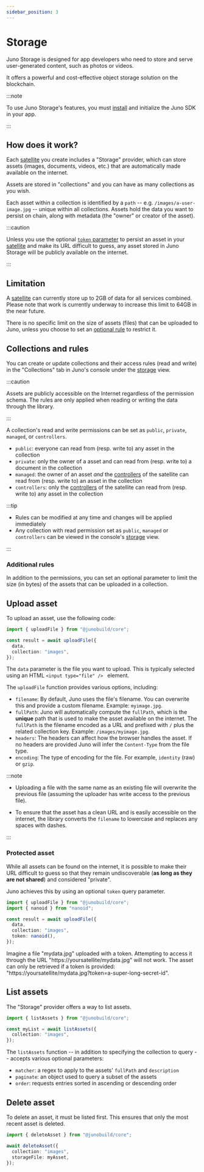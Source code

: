```yaml
---
sidebar_position: 3
---
```


# Storage

Juno Storage is designed for app developers who need to store and serve user-generated content, such as photos or videos.

It offers a powerful and cost-effective object storage solution on the blockchain.

:::note

To use Juno Storage's features, you must [install](../add-juno-to-an-app/install-the-sdk-and-initialize-juno.md) and initialize the Juno SDK in your app.

:::

## How does it work?

Each [satellite] you create includes a "Storage" provider, which can store assets (images, documents, videos, etc.) that are automatically made available on the internet.

Assets are stored in "collections" and you can have as many collections as you wish.

Each asset within a collection is identified by a `path` -- e.g. `/images/a-user-image.jpg` -- unique within all collections. Assets hold the data you want to persist on chain, along with metadata (the "owner" or creator of the asset).

:::caution

Unless you use the optional [`token` parameter](#protected-asset) to persist an asset in your [satellite] and make its URL difficult to guess, any asset stored in Juno Storage will be publicly available on the internet.

:::

## Limitation

A [satellite] can currently store up to 2GB of data for all services combined. Please note that work is currently underway to increase this limit to 64GB in the near future.

There is no specific limit on the size of assets (files) that can be uploaded to Juno, unless you choose to set an [optional rule](#additional-rules) to restrict it.

## Collections and rules

You can create or update collections and their access rules (read and write) in the "Collections" tab in Juno's console under the [storage](https://console.juno.build/storage) view.

:::caution

Assets are publicly accessible on the Internet regardless of the permission schema. The rules are only applied when reading or writing the data through the library.

:::

A collection's read and write permissions can be set as `public`, `private`, `managed`, or `controllers`.

- `public`: everyone can read from (resp. write to) any asset in the collection
- `private`: only the owner of a asset and can read from (resp. write to) a document in the collection
- `managed`: the owner of an asset _and_ the [controllers] of the satellite can read from (resp. write to) an asset in the collection
- `controllers`: only the [controllers] of the satellite can read from (resp. write to) any asset in the collection

:::tip

- Rules can be modified at any time and changes will be applied immediately
- Any collection with read permission set as `public`, `managed` or `controllers` can be viewed in the console's [storage](https://console.juno.build/storage) view.

:::

### Additional rules

In addition to the permissions, you can set an optional parameter to limit the size (in bytes) of the assets that can be uploaded in a collection.

## Upload asset

To upload an asset, use the following code:

```typescript
import { uploadFile } from "@junobuild/core";

const result = await uploadFile({
  data,
  collection: "images",
});
```

The `data` parameter is the file you want to upload. This is typically selected using an HTML `<input type="file" /> ` element.

The `uploadFile` function provides various options, including:

- `filename`: By default, Juno uses the file's filename. You can overwrite this and provide a custom filename. Example: `myimage.jpg`.
- `fullPath`: Juno will automatically compute the `fullPath`, which is the **unique** path that is used to make the asset available on the internet. The `fullPath` is the filename encoded as a URL and prefixed with `/` plus the related collection key. Example: `/images/myimage.jpg`.
- `headers`: The headers can affect how the browser handles the asset. If no headers are provided Juno will infer the `Content-Type` from the file type.
- `encoding`: The type of encoding for the file. For example, `identity` (raw) or `gzip`.

:::note

- Uploading a file with the same name as an existing file will overwrite the previous file (assuming the uploader has write access to the previous file).

- To ensure that the asset has a clean URL and is easily accessible on the internet, the library converts the `filename` to lowercase and replaces any spaces with dashes.

:::

### Protected asset

While all assets can be found on the internet, it is possible to make their URL difficult to guess so that they remain undiscoverable (**as long as they are not shared**) and considered "private".

Juno achieves this by using an optional `token` query parameter.

```typescript
import { uploadFile } from "@junobuild/core";
import { nanoid } from "nanoid";

const result = await uploadFile({
  data,
  collection: "images",
  token: nanoid(),
});
```

Imagine a file "mydata.jpg" uploaded with a token. Attempting to access it through the URL "https://yoursatellite/mydata.jpg" will not work. The asset can only be retrieved if a token is provided: "https://yoursatellite/mydata.jpg?token=a-super-long-secret-id".

## List assets

The "Storage" provider offers a way to list assets.

```typescript
import { listAssets } from "@junobuild/core";

const myList = await listAssets({
  collection: "images",
});
```

The `listAssets` function -- in addition to specifying the collection to query -- accepts various optional parameters:

- `matcher`: a regex to apply to the assets' `fullPath` and `description`
- `paginate`: an object used to query a subset of the assets
- `order`: requests entries sorted in ascending or descending order

## Delete asset

To delete an asset, it must be listed first. This ensures that only the most recent asset is deleted.

```typescript
import { deleteAsset } from "@junobuild/core";

await deleteAsset({
  collection: "images",
  storageFile: myAsset,
});
```

[satellite]: ../terminology.md#satellite
[controllers]: ../terminology.md#controller
